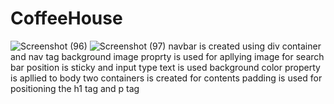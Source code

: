 # CoffeeHouse
![Screenshot (96)](https://github.com/Ayushkrc/CoffeeHouse/assets/84630014/18e062d4-2974-4347-80a0-feabdb9a80c7)
![Screenshot (97)](https://github.com/Ayushkrc/CoffeeHouse/assets/84630014/9d2756fb-26a1-460a-96d7-51e2ffbf6278)
navbar is created using div container and nav tag
background image proprty is used for apllying image
for search bar position is sticky and input type text is used
background color property is apllied to body
two containers is created for contents
padding is used for positioning the h1 tag and p tag
